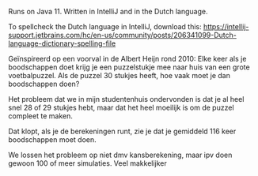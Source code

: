 Runs on Java 11. Written in IntelliJ and in the Dutch language.

To spellcheck the Dutch language in IntelliJ, download this:
https://intellij-support.jetbrains.com/hc/en-us/community/posts/206341099-Dutch-language-dictionary-spelling-file

Geïnspireerd op een voorval in de Albert Heijn rond 2010: 
Elke keer als je boodschappen doet krijg je een puzzelstukje mee naar huis van een grote voetbalpuzzel.
Als de puzzel 30 stukjes heeft, hoe vaak moet je dan boodschappen doen? 

Het probleem dat we in mijn studentenhuis ondervonden is dat je al heel snel 28 of 29 stukjes hebt, 
maar dat het heel moeilijk is om de puzzel compleet te maken. 

Dat klopt, als je de berekeningen runt, zie je dat je gemiddeld 116 keer boodschappen moet doen.

We lossen het probleem op niet dmv kansberekening, maar ipv doen gewoon 100 of meer simulaties. 
Veel makkelijker
